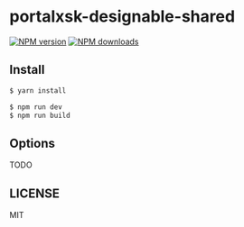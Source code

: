# portalxsk-designable-shared

[![NPM version](https://img.shields.io/npm/v/portalxsk-designable-shared.svg?style=flat)](https://npmjs.org/package/portalxsk-designable-shared)
[![NPM downloads](http://img.shields.io/npm/dm/portalxsk-designable-shared.svg?style=flat)](https://npmjs.org/package/portalxsk-designable-shared)

## Install

```bash
$ yarn install
```

```bash
$ npm run dev
$ npm run build
```

## Options

TODO

## LICENSE

MIT
